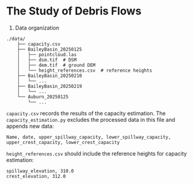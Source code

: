 # The Study of Debris Flows

1. Data organization
```
./data/
    ├── capacity.csv
    ├── BaileyBasin_20250125
    │   ├── pointcloud.las
    │   ├── dsm.tif  # DSM
    │   ├── dem.tif  # ground DEM
    │   └── height_references.csv  # reference heights
    ├── BaileyBasin_20250210
    │   └── ...
    ├── BaileyBasin_20250219
    │   └── ...
    └── Auburn_20250125
        └── ...
```

`capacity.csv` records the results of the capacity estimation. The `capacity_estimation.py` excludes the processed data in this file and appends new data:
```
Name, date, upper_spillway_capacity, lower_spillway_capacity, upper_crest_capacity, lower_crest_capacity
```

`height_references.csv` should include the reference heights for capacity estimation:
```
spillway_elevation, 310.0
crest_elevation, 312.0
```